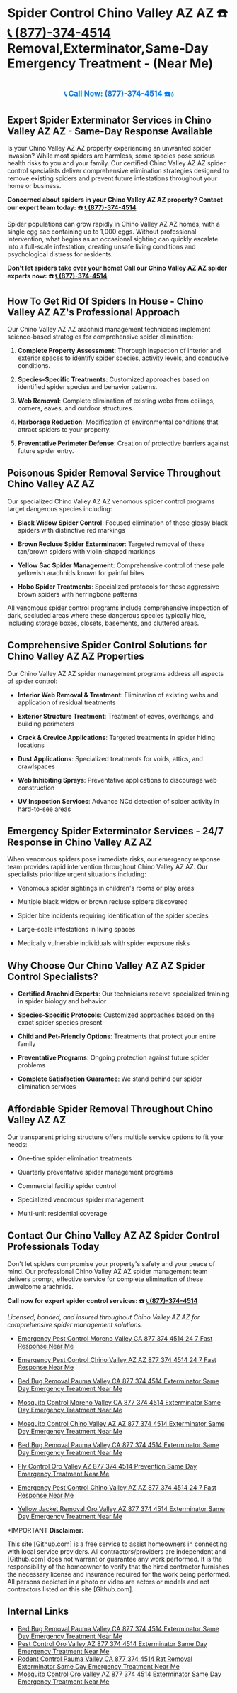# Spider Control Chino Valley AZ AZ ☎️ [📞 (877)-374-4514](https://pest-control-4514.netlify.app) Removal,Exterminator,Same-Day Emergency Treatment - (Near Me)
# 

<p align="center" style="font-size: 1.2em; font-weight: bold; margin: 20px 0;">
  <a href="https://pest-control-4514.netlify.app" target="_blank" style="color: #007BFF; text-decoration: none;">📞 Call Now: (877)-374-4514 ☎️💧</a>
</p>

## Expert Spider Exterminator Services in Chino Valley AZ AZ - Same-Day Response Available

Is your Chino Valley AZ AZ property experiencing an unwanted spider invasion? While most spiders are harmless, some species pose serious health risks to you and your family. Our certified Chino Valley AZ AZ spider control specialists deliver comprehensive elimination strategies designed to remove existing spiders and prevent future infestations throughout your home or business.

**Concerned about spiders in your Chino Valley AZ AZ property? Contact our expert team today: ☎️ [📞 (877)-374-4514](https://pest-control-4514.netlify.app)**

Spider populations can grow rapidly in Chino Valley AZ AZ homes, with a single egg sac containing up to 1,000 eggs. Without professional intervention, what begins as an occasional sighting can quickly escalate into a full-scale infestation, creating unsafe living conditions and psychological distress for residents.

**Don't let spiders take over your home! Call our Chino Valley AZ AZ spider experts now: ☎️ [📞 (877)-374-4514](https://pest-control-4514.netlify.app)**

## How To Get Rid Of Spiders In House - Chino Valley AZ AZ's Professional Approach

Our Chino Valley AZ AZ arachnid management technicians implement science-based strategies for comprehensive spider elimination:

1. **Complete Property Assessment**: Thorough inspection of interior and exterior spaces to identify spider species, activity levels, and conducive conditions.

2. **Species-Specific Treatments**: Customized approaches based on identified spider species and behavior patterns.

3. **Web Removal**: Complete elimination of existing webs from ceilings, corners, eaves, and outdoor structures.

4. **Harborage Reduction**: Modification of environmental conditions that attract spiders to your property.

5. **Preventative Perimeter Defense**: Creation of protective barriers against future spider entry.

## Poisonous Spider Removal Service Throughout Chino Valley AZ AZ

Our specialized Chino Valley AZ AZ venomous spider control programs target dangerous species including:

- **Black Widow Spider Control**: Focused elimination of these glossy black spiders with distinctive red markings

- **Brown Recluse Spider Exterminator**: Targeted removal of these tan/brown spiders with violin-shaped markings

- **Yellow Sac Spider Management**: Comprehensive control of these pale yellowish arachnids known for painful bites

- **Hobo Spider Treatments**: Specialized protocols for these aggressive brown spiders with herringbone patterns

All venomous spider control programs include comprehensive inspection of dark, secluded areas where these dangerous species typically hide, including storage boxes, closets, basements, and cluttered areas.

## Comprehensive Spider Control Solutions for Chino Valley AZ AZ Properties

Our Chino Valley AZ AZ spider management programs address all aspects of spider control:

- **Interior Web Removal & Treatment**: Elimination of existing webs and application of residual treatments

- **Exterior Structure Treatment**: Treatment of eaves, overhangs, and building perimeters

- **Crack & Crevice Applications**: Targeted treatments in spider hiding locations

- **Dust Applications**: Specialized treatments for voids, attics, and crawlspaces

- **Web Inhibiting Sprays**: Preventative applications to discourage web construction

- **UV Inspection Services**: Advance NCd detection of spider activity in hard-to-see areas

## Emergency Spider Exterminator Services - 24/7 Response in Chino Valley AZ AZ

When venomous spiders pose immediate risks, our emergency response team provides rapid intervention throughout Chino Valley AZ AZ. Our specialists prioritize urgent situations including:

- Venomous spider sightings in children's rooms or play areas

- Multiple black widow or brown recluse spiders discovered

- Spider bite incidents requiring identification of the spider species

- Large-scale infestations in living spaces

- Medically vulnerable individuals with spider exposure risks

## Why Choose Our Chino Valley AZ AZ Spider Control Specialists?

- **Certified Arachnid Experts**: Our technicians receive specialized training in spider biology and behavior

- **Species-Specific Protocols**: Customized approaches based on the exact spider species present

- **Child and Pet-Friendly Options**: Treatments that protect your entire family

- **Preventative Programs**: Ongoing protection against future spider problems

- **Complete Satisfaction Guarantee**: We stand behind our spider elimination services

## Affordable Spider Removal Throughout Chino Valley AZ AZ

Our transparent pricing structure offers multiple service options to fit your needs:

- One-time spider elimination treatments

- Quarterly preventative spider management programs

- Commercial facility spider control

- Specialized venomous spider management

- Multi-unit residential coverage

## Contact Our Chino Valley AZ AZ Spider Control Professionals Today

Don't let spiders compromise your property's safety and your peace of mind. Our professional Chino Valley AZ AZ spider management team delivers prompt, effective service for complete elimination of these unwelcome arachnids.

**Call now for expert spider control services: ☎️ [📞 (877)-374-4514](https://pest-control-4514.netlify.app)**

*Licensed, bonded, and insured throughout Chino Valley AZ AZ for comprehensive spider management solutions.*


- [Emergency Pest Control Moreno Valley CA 877 374 4514 24 7 Fast Response Near Me](https://github.com/allyoucaneatsushiin/pest-control/blob/main/Emergency-Pest-Control-Moreno-Valley-CA-877-374-4514-24-7-Fast-Response-Near-Me.md)
- [Emergency Pest Control Chino Valley AZ AZ 877 374 4514 24 7 Fast Response Near Me](https://github.com/allyoucaneatsushiin/pest-control/blob/main/Emergency-Pest-Control-Chino-Valley-AZ-877-374-4514-24-7-Fast-Response-Near-Me.md)
- [Bed Bug Removal Pauma Valley CA 877 374 4514 Exterminator Same Day Emergency Treatment Near Me](https://github.com/allyoucaneatsushiin/pest-control/blob/main/Bed-Bug-Removal-Pauma-Valley-CA-877-374-4514-Exterminator-Same-Day-Emergency-Treatment-Near-Me.md)


- [Mosquito Control Moreno Valley CA 877 374 4514 Exterminator Same Day Emergency Treatment Near Me](https://github.com/allyoucaneatsushiin/pest-control/blob/main/Mosquito-Control-Moreno-Valley-CA-877-374-4514-Exterminator-Same-Day-Emergency-Treatment-Near-Me.md)
- [Mosquito Control Chino Valley AZ AZ 877 374 4514 Exterminator Same Day Emergency Treatment Near Me](https://github.com/allyoucaneatsushiin/pest-control/blob/main/Mosquito-Control-Chino-Valley-AZ-877-374-4514-Exterminator-Same-Day-Emergency-Treatment-Near-Me.md)
- [Bed Bug Removal Pauma Valley CA 877 374 4514 Exterminator Same Day Emergency Treatment Near Me](https://github.com/allyoucaneatsushiin/pest-control/blob/main/Bed-Bug-Removal-Pauma-Valley-CA-877-374-4514-Exterminator-Same-Day-Emergency-Treatment-Near-Me.md)


- [Fly Control Oro Valley AZ 877 374 4514 Prevention Same Day Emergency Treatment Near Me](https://github.com/allyoucaneatsushiin/pest-control/blob/main/Fly-Control-Oro-Valley-AZ-877-374-4514-Prevention-Same-Day-Emergency-Treatment-Near-Me.md)
- [Emergency Pest Control Chino Valley AZ AZ 877 374 4514 24 7 Fast Response Near Me](https://github.com/allyoucaneatsushiin/pest-control/blob/main/Emergency-Pest-Control-Chino-Valley-AZ-877-374-4514-24-7-Fast-Response-Near-Me.md)
- [Yellow Jacket Removal Oro Valley AZ 877 374 4514 Exterminator Same Day Emergency Treatment Near Me](https://github.com/allyoucaneatsushiin/pest-control/blob/main/Yellow-Jacket-Removal-Oro-Valley-AZ-877-374-4514-Exterminator-Same-Day-Emergency-Treatment-Near-Me.md)


*IMPORTANT **Disclaimer:**  

This site [Github.com] is a free service to assist homeowners in connecting with local service providers. All contractors/providers are independent and [Github.com] does not warrant or guarantee any work performed. It is the responsibility of the homeowner to verify that the hired contractor furnishes the necessary license and insurance required for the work being performed. All persons depicted in a photo or video are actors or models and not contractors listed on this site [Github.com].


## Internal Links
- [Bed Bug Removal Pauma Valley CA 877 374 4514 Exterminator Same Day Emergency Treatment Near Me](https://github.com/allyoucaneatsushiin/pest-control/blob/main/Bed-Bug-Removal-Pauma-Valley-CA-877-374-4514-Exterminator-Same-Day-Emergency-Treatment-Near-Me.md)
- [Pest Control Oro Valley AZ 877 374 4514 Exterminator Same Day Emergency Treatment Near Me](https://github.com/allyoucaneatsushiin/pest-control/blob/main/Pest-Control-Oro-Valley-AZ-877-374-4514-Exterminator-Same-Day-Emergency-Treatment-Near-Me.md)
- [Rodent Control Pauma Valley CA 877 374 4514 Rat Removal Exterminator Same Day Emergency Treatment Near Me](https://github.com/allyoucaneatsushiin/pest-control/blob/main/Rodent-Control-Pauma-Valley-CA-877-374-4514-Rat-Removal-Exterminator-Same-Day-Emergency-Treatment-Near-Me.md)
- [Mosquito Control Oro Valley AZ 877 374 4514 Exterminator Same Day Emergency Treatment Near Me](https://github.com/allyoucaneatsushiin/pest-control/blob/main/Mosquito-Control-Oro-Valley-AZ-877-374-4514-Exterminator-Same-Day-Emergency-Treatment-Near-Me.md)

